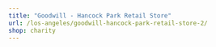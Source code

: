 ```yaml
---
title: "Goodwill - Hancock Park Retail Store"
url: /los-angeles/goodwill-hancock-park-retail-store-2/
shop: charity
---
```

